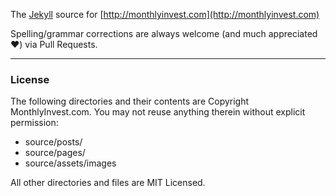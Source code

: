 The [Jekyll](http://jekyllrb.com/) source for [http://monthlyinvest.com](http://monthlyinvest.com)

Spelling/grammar corrections are always welcome (and much appreciated :heart:) via Pull Requests.

---

### License
The following directories and their contents are Copyright MonthlyInvest.com. You may not reuse anything therein without explicit permission:

- source/posts/
- source/pages/
- source/assets/images

All other directories and files are MIT Licensed.
